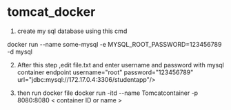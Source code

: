 # tomcat_docker
1. create my sql database using this cmd 
  
  docker run --name some-mysql -e MYSQL_ROOT_PASSWORD=123456789 -d mysql

2. After this step ,edit file.txt and enter username and password with mysql container endpoint 
         username="root" 
         password="123456789" 
         url="jdbc:mysql://172.17.0.4:3306/studentapp"/>
         
3. then run docker file
      docker run -itd --name Tomcatcontainer -p 8080:8080 < container ID or name > 

      
